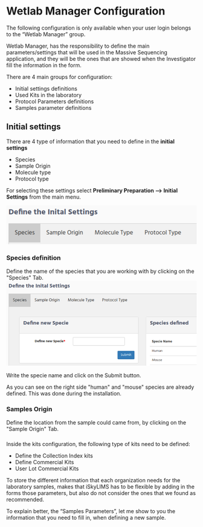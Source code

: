 # Wetlab Manager Configuration

The following configuration is only available when your user login belongs to the “Wetlab Manager” group.

Wetlab Manager, has the responsibility to define the main parameters/settings that will be used in the Massive Sequencing application, and they will be the ones that are showed when the Investigator fill the information in the form.

There are 4 main groups for configuration:
*   Initial settings definitions
*   Used Kits in the laboratory
*   Protocol Parameters definitions
*   Samples parameter definitions


## Initial settings

There are 4 type of information that you need to define in the  **initial settings**
*   Species
*   Sample Origin
*   Molecule type
*   Protocol type

For selecting these settings select **Preliminary Preparation --> Initial Settings** from the main menu.

![initial settings](../images/wetlab_configuration/initial_settings_menu.png)

### Species definition
Define the name of the species that you are working with by clicking on the "Species" Tab.
![species form](../images/wetlab_configuration/species_definition_form.png)

Write the specie name and click on the Submit button.

As you can see on the right side "human" and "mouse" species are already defined. This was done during the installation.

### Samples Origin
Define the location from the sample could came from, by clicking on the "Sample Origin" Tab.


###

Inside the kits configuration, the following type of kits need to be defined:
*   Define the Collection Index kits
*   Define Commercial Kits
*   User Lot Commercial Kits

To store the different information that each organization needs for the laboratory samples, makes that iSkyLIMS has to be flexible by adding in the forms those parameters, but also do not consider the ones that we found as recommended.

To explain better, the “Samples Parameters”, let me show to you the information that you need to fill in, when defining a new sample.
